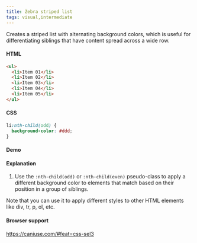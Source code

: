 ```yaml
---
title: Zebra striped list
tags: visual,intermediate
---
```


Creates a striped list with alternating background colors, which is useful for differentiating siblings that have content spread across a wide row.

#### HTML

```html
<ul>
  <li>Item 01</li>
  <li>Item 02</li>
  <li>Item 03</li>
  <li>Item 04</li>
  <li>Item 05</li>
</ul>
```

#### CSS

```css
li:nth-child(odd) {
  background-color: #ddd;
}
```

#### Demo

#### Explanation

1. Use the `:nth-child(odd)` or `:nth-child(even)` pseudo-class to apply a different background color to elements that match based on their position in a group of siblings.

Note that you can use it to apply different styles to other HTML elements like div, tr, p, ol, etc.

#### Browser support

https://caniuse.com/#feat=css-sel3



<!-- date: 2018-10-31 -->
